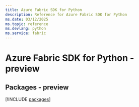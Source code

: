 ```yaml
---
title: Azure Fabric SDK for Python
description: Reference for Azure Fabric SDK for Python
ms.date: 03/12/2025
ms.topic: reference
ms.devlang: python
ms.service: fabric
---
```

# Azure Fabric SDK for Python - preview
## Packages - preview
[!INCLUDE [packages](fabric-index.md)]
